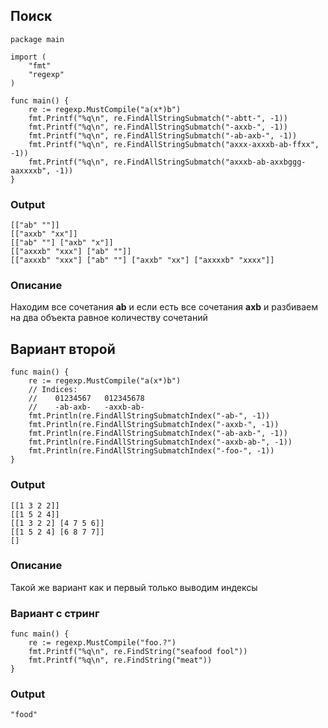 ## Поиск

```golang
package main

import (
	"fmt"
	"regexp"
)

func main() {
	re := regexp.MustCompile("a(x*)b")
	fmt.Printf("%q\n", re.FindAllStringSubmatch("-abtt-", -1))
	fmt.Printf("%q\n", re.FindAllStringSubmatch("-axxb-", -1))
	fmt.Printf("%q\n", re.FindAllStringSubmatch("-ab-axb-", -1))
	fmt.Printf("%q\n", re.FindAllStringSubmatch("axxx-axxxb-ab-ffxx", -1))
	fmt.Printf("%q\n", re.FindAllStringSubmatch("axxxb-ab-axxbggg-aaxxxxb", -1))
}
```

### Output
```
[["ab" ""]]
[["axxb" "xx"]]
[["ab" ""] ["axb" "x"]]
[["axxxb" "xxx"] ["ab" ""]]
[["axxxb" "xxx"] ["ab" ""] ["axxb" "xx"] ["axxxxb" "xxxx"]]
```

### Oписание
Находим все сочетания **ab** и если есть все сочетания **axb** и разбиваем на два объекта равное количеству сочетаний

## Вариант второй

```golang
func main() {
	re := regexp.MustCompile("a(x*)b")
	// Indices:
	//    01234567   012345678
	//    -ab-axb-   -axxb-ab-
	fmt.Println(re.FindAllStringSubmatchIndex("-ab-", -1))
	fmt.Println(re.FindAllStringSubmatchIndex("-axxb-", -1))
	fmt.Println(re.FindAllStringSubmatchIndex("-ab-axb-", -1))
	fmt.Println(re.FindAllStringSubmatchIndex("-axxb-ab-", -1))
	fmt.Println(re.FindAllStringSubmatchIndex("-foo-", -1))
}
```

### Output
```
[[1 3 2 2]]
[[1 5 2 4]]
[[1 3 2 2] [4 7 5 6]]
[[1 5 2 4] [6 8 7 7]]
[]
```

### Oписание
Такой же вариант как и первый только выводим индексы



### Вариант с стринг
```golang
func main() {
	re := regexp.MustCompile("foo.?")
	fmt.Printf("%q\n", re.FindString("seafood fool"))
	fmt.Printf("%q\n", re.FindString("meat"))
}
```

### Output
```
"food"
```




